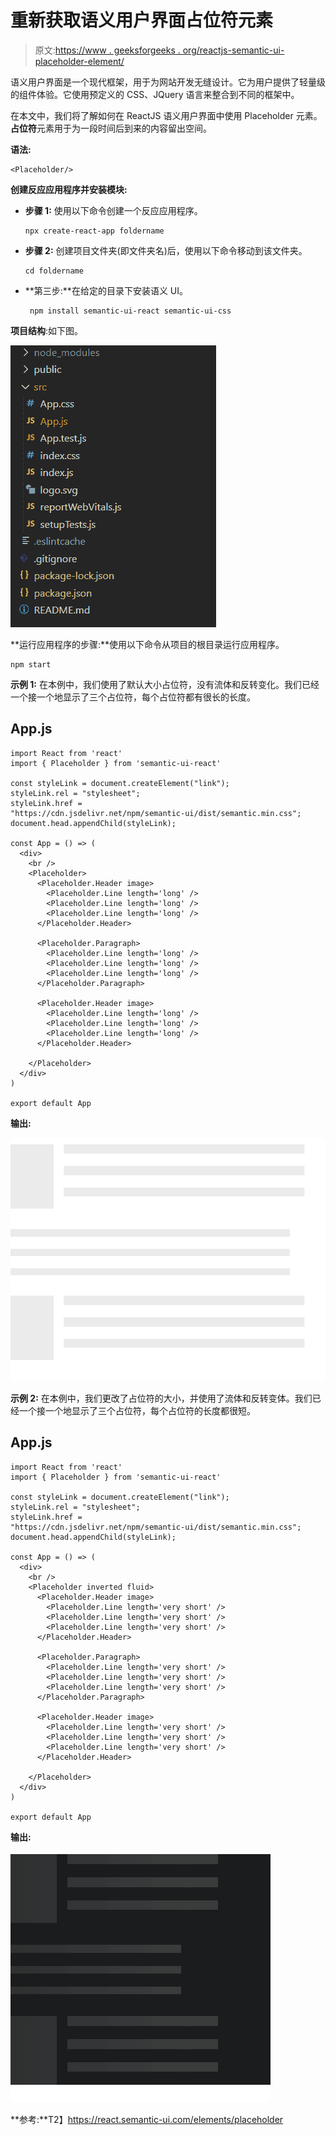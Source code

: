 # 重新获取语义用户界面占位符元素

> 原文:[https://www . geeksforgeeks . org/reactjs-semantic-ui-placeholder-element/](https://www.geeksforgeeks.org/reactjs-semantic-ui-placeholder-element/)

语义用户界面是一个现代框架，用于为网站开发无缝设计。它为用户提供了轻量级的组件体验。它使用预定义的 CSS、JQuery 语言来整合到不同的框架中。

在本文中，我们将了解如何在 ReactJS 语义用户界面中使用 Placeholder 元素。**占位符**元素用于为一段时间后到来的内容留出空间。

**语法:**

```
<Placeholder/>
```

**创建反应应用程序并安装模块:**

*   **步骤 1:** 使用以下命令创建一个反应应用程序。

    ```
    npx create-react-app foldername
    ```

*   **步骤 2:** 创建项目文件夹(即文件夹名)后，使用以下命令移动到该文件夹。

    ```
    cd foldername
    ```

*   **第三步:**在给定的目录下安装语义 UI。

    ```
     npm install semantic-ui-react semantic-ui-css
    ```

**项目结构**:如下图。

![](img/f04ae0d8b722a9fff0bd9bd138b29c23.png)

**运行应用程序的步骤:**使用以下命令从项目的根目录运行应用程序。

```
npm start
```

**示例 1:** 在本例中，我们使用了默认大小占位符，没有流体和反转变化。我们已经一个接一个地显示了三个占位符，每个占位符都有很长的长度。

## App.js

```
import React from 'react'
import { Placeholder } from 'semantic-ui-react'

const styleLink = document.createElement("link");
styleLink.rel = "stylesheet";
styleLink.href = 
"https://cdn.jsdelivr.net/npm/semantic-ui/dist/semantic.min.css";
document.head.appendChild(styleLink);

const App = () => (
  <div>
    <br />
    <Placeholder>
      <Placeholder.Header image>
        <Placeholder.Line length='long' />
        <Placeholder.Line length='long' />
        <Placeholder.Line length='long' />
      </Placeholder.Header>

      <Placeholder.Paragraph>
        <Placeholder.Line length='long' />
        <Placeholder.Line length='long' />
        <Placeholder.Line length='long' />
      </Placeholder.Paragraph>

      <Placeholder.Header image>
        <Placeholder.Line length='long' />
        <Placeholder.Line length='long' />
        <Placeholder.Line length='long' />
      </Placeholder.Header>

    </Placeholder>
  </div>
)

export default App
```

**输出:**

![](img/07fefeab27c016a3e2004ec61ec7175c.png)

**示例 2:** 在本例中，我们更改了占位符的大小，并使用了流体和反转变体。我们已经一个接一个地显示了三个占位符，每个占位符的长度都很短。

## App.js

```
import React from 'react'
import { Placeholder } from 'semantic-ui-react'

const styleLink = document.createElement("link");
styleLink.rel = "stylesheet";
styleLink.href = 
"https://cdn.jsdelivr.net/npm/semantic-ui/dist/semantic.min.css";
document.head.appendChild(styleLink);

const App = () => (
  <div>
    <br />
    <Placeholder inverted fluid>
      <Placeholder.Header image>
        <Placeholder.Line length='very short' />
        <Placeholder.Line length='very short' />
        <Placeholder.Line length='very short' />
      </Placeholder.Header>

      <Placeholder.Paragraph>
        <Placeholder.Line length='very short' />
        <Placeholder.Line length='very short' />
        <Placeholder.Line length='very short' />
      </Placeholder.Paragraph>

      <Placeholder.Header image>
        <Placeholder.Line length='very short' />
        <Placeholder.Line length='very short' />
        <Placeholder.Line length='very short' />
      </Placeholder.Header>

    </Placeholder>
  </div>
)

export default App
```

**输出:**

![](img/0b1e109e6e2467fa5e77cb295b6104ff.png)

**参考:**T2】https://react.semantic-ui.com/elements/placeholder